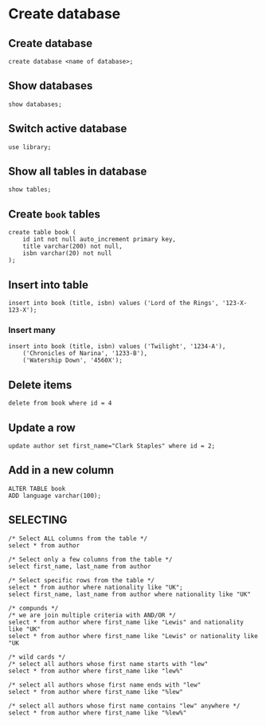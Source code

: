 # Create database

## Create database
```
create database <name of database>;
```

## Show databases
```
show databases;
```

## Switch active database
```
use library;
```

## Show all tables in database
```
show tables;
```

## Create `book` tables
```
create table book (
    id int not null auto_increment primary key,
    title varchar(200) not null,
    isbn varchar(20) not null
);
```

## Insert into table
```
insert into book (title, isbn) values ('Lord of the Rings', '123-X-123-X');
```

### Insert many
```
insert into book (title, isbn) values ('Twilight', '1234-A'),
    ('Chronicles of Narina', '1233-B'),
    ('Watership Down', '4560X');
```

## Delete items
```
delete from book where id = 4
```

## Update a row
```
update author set first_name="Clark Staples" where id = 2;
```

## Add in a new column
```
ALTER TABLE book
ADD language varchar(100);
```

## SELECTING
```
/* Select ALL columns from the table */
select * from author
```

```
/* Select only a few columns from the table */
select first_name, last_name from author
```

```
/* Select specific rows from the table */
select * from author where nationality like "UK";
select first_name, last_name from author where nationality like "UK"
```

```
/* compunds */
/* we are join multiple criteria with AND/OR */
select * from author where first_name like "Lewis" and nationality like "UK"
select * from author where first_name like "Lewis" or nationality like "UK
```
```
/* wild cards */
/* select all authors whose first name starts with "lew"
select * from author where first_name like "lew%"

/* select all authors whose first name ends with "lew"
select * from author where first_name like "%lew"

/* select all authors whose first name contains "lew" anywhere */
select * from author where first_name like "%lew%"
```
